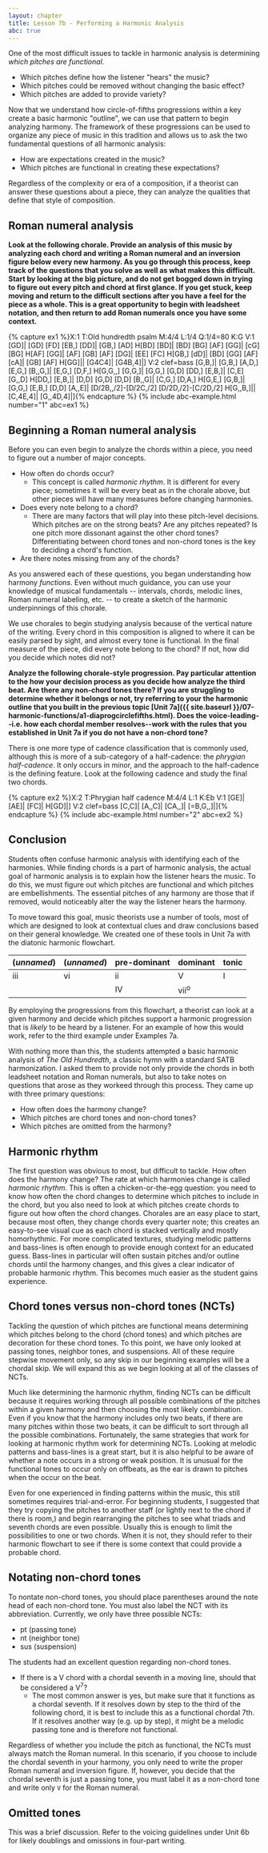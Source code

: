```yaml
---
layout: chapter
title: Lesson 7b - Performing a Harmonic Analysis
abc: true
---
```


One of the most difficult issues to tackle in harmonic analysis is determining *which pitches are functional*. 
- Which pitches define how the listener "hears" the music?
- Which pitches could be removed without changing the basic effect?
- Which pitches are added to provide variety?

Now that we understand how circle-of-fifths progressions within a key create a basic harmonic "outline", we can use that pattern to begin analyzing harmony. The framework of these progressions can be used to organize any piece of music in this tradition and allows us to ask the two fundamental questions of all harmonic analysis: 
- How are expectations created in the music?
- Which pitches are functional in creating these expectations?

Regardless of the complexity or era of a composition, if a theorist can answer these questions about a piece, they can analyze the qualities that define that style of composition.

## Roman numeral analysis

**Look at the following chorale. Provide an analysis of this music by analyzing each chord and writing a Roman numeral and an inversion figure below every new harmony. As you go through this process, keep track of the questions that you solve as well as what makes this difficult. Start by looking at the big picture, and do not get bogged down in trying to figure out every pitch and chord at first glance. If you get stuck, keep moving and return to the difficult sections after you have a feel for the piece as a whole. This is a great opportunity to begin with leadsheet notation, and then return to add Roman numerals once you have some context.**

{% capture ex1 %}X:1
T:Old hundredth psalm
M:4/4
L:1/4
Q:1/4=80
K:G
V:1
[GD]| [GD] [FD] [EB,] [DD]| [GB,] [AD] H[BD]
[BD]| [BD] [BG] [AF] [GG]| [cG] [BG] H[AF]
[GG]| [AF] [GB] [AF] [DG]| [EE] [FC] H[GB,]
[dD]| [BD] [GG] [AF] [cA]| [GB] [AF] H[GG]|| [G4C4]| [G4B,4]|]
V:2 clef=bass
[G,B,]| [G,B,] [A,D,] [E,G,] [B,,G,]| [E,G,] [D,F,] H[G,G,,]
[G,G,]| [G,G,] [G,D] [DD,] [E,B,]| [C,E] [G,,D] H[DD,]
[E,B,]| [D,D] [G,D] [D,D] [B,,G]| [C,G,] [D,A,] H[G,E,]
[G,B,]| [G,G,] [E,B,] [D,D] [A,,E]| [D/2B,,/2]-[D/2C,/2] [D/2D,/2]-[C/2D,/2] H[G,,B,]|| [C,4E,4]| [G,,4D,4]|]{% endcapture %}
{% include abc-example.html number="1" abc=ex1 %}

## Beginning a Roman numeral analysis

Before you can even begin to analyze the chords within a piece, you need to figure out a number of major concepts.
- How often do chords occur?
    - This concept is called *harmonic rhythm*. It is different for every piece; sometimes it will be every beat as in the chorale above, but other pieces will have many measures before changing harmonies.
- Does every note belong to a chord? 
    - There are many factors that will play into these pitch-level decisions. Which pitches are on the strong beats? Are any pitches repeated? Is one pitch more dissonant against the other chord tones?Differentiating between chord tones and non-chord tones is the key to deciding a chord's function.
- Are there notes missing from any of the chords?

As you answered each of these questions, you began understanding how harmony *functions*. Even without much guidance, you can use your knowledge of musical fundamentals -- intervals, chords, melodic lines, Roman numeral labeling, etc. -- to create a sketch of the harmonic underpinnings of this chorale.

We use chorales to begin studying analysis because of the vertical nature of the writing. Every chord in this composition is aligned to where it can be easily parsed by sight, and almost every tone is functional. In the final measure of the piece, did every note belong to the chord? If not, how did you decide which notes did not?

**Analyze the following chorale-style progression. Pay particular attention to the how your decision process as you decide how analyze the third beat. Are there any non-chord tones there? If you are struggling to determine whether it belongs or not, try referring to your the harmonic outline that you built in the previous topic [Unit 7a]({{ site.baseurl }}/07-harmonic-functions/a1-diaprogcirclefifths.html). Does the voice-leading--i.e. how each chordal member resolves--work with the rules that you established in Unit 7a if you do not have a non-chord tone?**

There is one more type of cadence classification that is commonly used, although this is more of a sub-category of a half-cadence: the *phrygian half-cadence*. It only occurs in minor, and the approach to the half-cadence is the defining feature. Look at the following cadence and study the final two chords.

{% capture ex2 %}X:2
T:Phrygian half cadence
M:4/4
L:1
K:Eb
V:1
[GE]| [AE]| [FC]| H[GD]|]
V:2 clef=bass
[C,C]| [A,,C]| [CA,,]| [=B,G,,]|]{% endcapture %}
{% include abc-example.html number="2" abc=ex2 %}

## Conclusion

Students often confuse harmonic analysis with identifying each of the harmonies. While finding chords is a part of harmonic analysis, the actual goal of harmonic analysis is to explain how the listener hears the music. To do this, we must figure out which pitches are functional and which pitches are embellishments. The essential pitches of any harmony are those that if removed, would noticeably alter the way the listener hears the harmony.

To move toward this goal, music theorists use a number of tools, most of which are designed to look at contextual clues and draw conclusions based on their general knowledge. We created one of these tools in Unit 7a with the diatonic harmonic flowchart.

| (*unnamed*) | (*unnamed*) | pre-dominant | dominant | tonic |
--- | --- | --- | --- | --- |
| iii | vi | ii | V | I |
| | | IV | vii<sup>o</sup> | |

By employing the progressions from this flowchart, a theorist can look at a given harmony and decide which pitches support a harmonic progression that is *likely* to be heard by a listener. For an example of how this would work, refer to the third example under Examples 7a.

With nothing more than this, the students attempted a basic harmonic analysis of *The Old Hundredth*, a classic hymn with a standard SATB harmonization. I asked them to provide not only provide the chords in both leadsheet notation and Roman numerals, but also to take notes on questions that arose as they workeed through this process. They came up with three primary questions:
- How often does the harmony change?
- Which pitches are chord tones and non-chord tones?
- Which pitches are omitted from the harmony?

## Harmonic rhythm

The first question was obvious to most, but difficult to tackle. How often does the harmony change? The rate at which harmonies change is called *harmonic rhythm*. This is often a chicken-or-the-egg question: you need to know how often the chord changes to determine which pitches to include in the chord, but you also need to look at which pitches create chords to figure out how often the chord changes. Chorales are an easy place to start, because most often, they change chords every quarter note; this creates an easy-to-see visual cue as each chord is stacked vertically and mostly homorhythmic. For more complicated textures, studying melodic patterns and bass-lines is often enough to provide enough context for an educated guess. Bass-lines in particular will often sustain pitches and/or outline chords until the harmony changes, and this gives a clear indicator of probable harmonic rhythm. This becomes much easier as the student gains experience.

## Chord tones versus non-chord tones (NCTs)

Tackling the question of which pitches are functional means determining which pitches belong to the chord (chord tones) and which pitches are decoration for these chord tones. To this point, we have only looked at passing tones, neighbor tones, and suspensions. All of these require stepwise movement only, so any skip in our beginning examples will be a chordal skip. We will expand this as we begin looking at all of the classes of NCTs.

Much like determining the harmonic rhythm, finding NCTs can be difficult because it requires working through all possible combinations of the pitches within a given harmony and then choosing the most likely combination. Even if you know that the harmony includes only two beats, if there are many pitches within those two beats, it can be difficult to sort through all the possible combinations. Fortunately, the same strategies that work for looking at harmonic rhythm work for determining NCTs. Looking at melodic patterns and bass-lines is a great start, but it is also helpful to be aware of whether a note occurs in a strong or weak position. It is unusual for the functional tones to occur only on offbeats, as the ear is drawn to pitches when the occur on the beat. 

Even for one experienced in finding patterns within the music, this still sometimes requires trial-and-error. For beginning students, I suggested that they try copying the pitches to another staff (or lightly next to the chord if there is room,) and begin rearranging the pitches to see what triads and seventh chords are even possible. Usually this is enough to limit the possibilities to one or two chords. When it is not, they should refer to their harmonic flowchart to see if there is some context that could provide a probable chord.

## Notating non-chord tones

To nontate non-chord tones, you should place parentheses around the note head of each non-chord tone. You must also label the NCT with its abbreviation. Currently, we only have three possible NCTs:
- pt (passing tone)
- nt (neighbor tone)
- sus (suspension)

The students had an excellent question regarding non-chord tones.
- If there is a V chord with a chordal seventh in a moving line, should that be considered a V<sup>7</sup>?
    - The most common answer is yes, but make sure that it functions as a chordal seventh. If it resolves down by step to the third of the following chord, it is best to include this as a functional chordal 7th. If it resolves another way (e.g. up by step), it might be a melodic passing tone and is therefore not functional.

Regardless of whether you include the pitch as functional, the NCTs must always match the Roman numeral. In this scenario, if you choose to include the chordal seventh in your harmony, you only need to write the proper Roman numeral and inversion figure. If, however, you decide that the chordal seventh is just a passing tone, you must label it as a non-chord tone and write only `V` for the Roman numeral.

## Omitted tones

This was a brief discussion. Refer to the voicing guidelines under Unit 6b for likely doublings and omissions in four-part writing.
